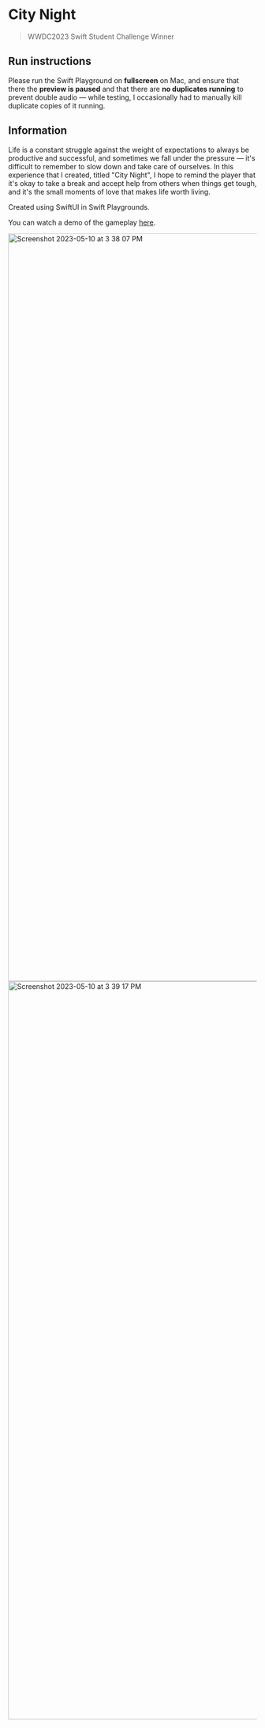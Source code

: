 # City Night
> WWDC2023 Swift Student Challenge Winner

## Run instructions
Please run the Swift Playground on **fullscreen** on Mac, and ensure that there the **preview is paused** and that there are **no duplicates running** to prevent double audio — while testing, I occasionally had to manually kill duplicate copies of it running.

## Information

Life is a constant struggle against the weight of expectations to always be productive and successful, and sometimes we fall under the pressure — it's difficult to remember to slow down and take care of ourselves. In this experience that I created, titled "City Night", I hope to remind the player that it's okay to take a break and accept help from others when things get tough, and it's the small moments of love that makes life worth living.

Created using SwiftUI in Swift Playgrounds.

You can watch a demo of the gameplay [here](https://www.youtube.com/watch?v=FzYFq2Ldt9k).

<img width="1512" alt="Screenshot 2023-05-10 at 3 38 07 PM" src="https://github.com/bucketfish/city-night/assets/66538443/918a4bcf-4d94-492b-924e-95284e3bf75b">
<img width="1493" alt="Screenshot 2023-05-10 at 3 39 17 PM" src="https://github.com/bucketfish/city-night/assets/66538443/19e7025c-fe27-44ec-b0c9-c913229894a8">
